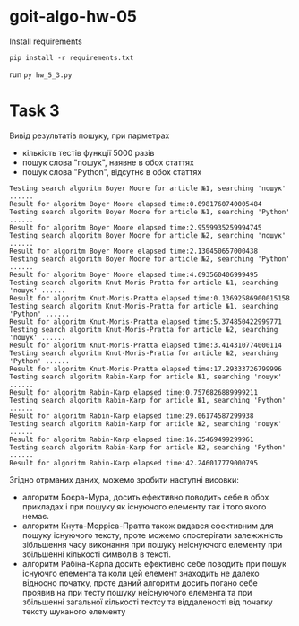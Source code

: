 # goit-algo-hw-05

Install requirements
```
pip install -r requirements.txt
```
run `py hw_5_3.py`


# Task 3


Вивід результатів пошуку, при парметрах
- кількість тестів функції 5000 разів
- пошук слова "пошук", наявне в обох статтях
- пошук слова "Python", відсутнє в обох статтях


```
Testing search algoritm Boyer Moore for article №1, searching 'пошук' ......
Result for algoritm Boyer Moore elapsed time:0.0981760740005484
Testing search algoritm Boyer Moore for article №1, searching 'Python' ......
Result for algoritm Boyer Moore elapsed time:2.9559935259994745
Testing search algoritm Boyer Moore for article №2, searching 'пошук' ......
Result for algoritm Boyer Moore elapsed time:2.130450657000438
Testing search algoritm Boyer Moore for article №2, searching 'Python' ......
Result for algoritm Boyer Moore elapsed time:4.693560406999495
Testing search algoritm Knut-Moris-Pratta for article №1, searching 'пошук' ......
Result for algoritm Knut-Moris-Pratta elapsed time:0.13692586900015158
Testing search algoritm Knut-Moris-Pratta for article №1, searching 'Python' ......
Result for algoritm Knut-Moris-Pratta elapsed time:5.374850422999771
Testing search algoritm Knut-Moris-Pratta for article №2, searching 'пошук' ......
Result for algoritm Knut-Moris-Pratta elapsed time:3.414310774000114
Testing search algoritm Knut-Moris-Pratta for article №2, searching 'Python' ......
Result for algoritm Knut-Moris-Pratta elapsed time:17.29333726799996
Testing search algoritm Rabin-Karp for article №1, searching 'пошук' ......
Result for algoritm Rabin-Karp elapsed time:0.7576826889999211
Testing search algoritm Rabin-Karp for article №1, searching 'Python' ......
Result for algoritm Rabin-Karp elapsed time:29.06174587299938
Testing search algoritm Rabin-Karp for article №2, searching 'пошук' ......
Result for algoritm Rabin-Karp elapsed time:16.35469499299961
Testing search algoritm Rabin-Karp for article №2, searching 'Python' ......
Result for algoritm Rabin-Karp elapsed time:42.246017779000795

```

Згідно отрманих даних, можемо зробити наступні висовки:
- алгоритм Боєра-Мура, досить ефективно поводить себе в обох прикладах і при пошуку як існуючого елементу так і того якого немає.
- алгоритм Кнута-Морріса-Пратта також видався ефективним для пошуку існуючого тексту, проте можемо спостерігати залежжність зібльшення часу виконання при пошуку неіснуючого елементу при збільшенні кількості символів в тексті.
- алгоритм Рабіна-Карпа досить ефективно себе поводить при пошук існуючго елемента та коли цей елемент знаходить не далеко відносно початку, проте даний алгоритм досить погано себе проявив на при тесту пошуку неіснуючого елемента та при збільшенні загальної кількості тектсу та віддаленості від початку тексту шуканого елементу 
